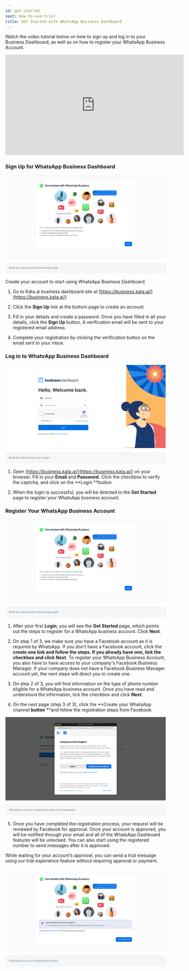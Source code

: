 ```yaml
---
id: get-started
next: how-to-use-trial
title: Get Started with WhatsApp Business Dashboard
---
```


Watch the video tutorial below on how to sign up and log in to your Business Dashboard, as well as on how to register your WhatsApp Business Account.

<iframe width="560" height="315" src="https://www.youtube.com/embed/jNTAPD5cou0" title="YouTube video player" frameborder="0" allow="accelerometer; autoplay; clipboard-write; encrypted-media; gyroscope; picture-in-picture" allowfullscreen></iframe>

### Sign Up for WhatsApp Business Dashboard

![Signup page](./images/image-get-started-3.png)

Create your account to start using WhatsApp Business Dashboard

1. Go to Kata.ai business dashboard site at  [https://business.kata.ai/](https://business.kata.ai/)

2. Click the **Sign Up** link at the bottom page to create an account.

3. Fill in your details and create a password. Once you have filled in all your details, click the **Sign Up** button. A verification email will be sent to your registered email address.  

4. Complete your registration by clicking the verification button on the email sent to your inbox.

### Log in to WhatsApp Business Dashboard

![Login page with filled credential](./images/image-get-started-2.png)

1. Open [https://business.kata.ai/](https://business.kata.ai/) on your browser. Fill in your **Email** and **Password**. Click the checkbox to verify the captcha, and click on the **Login **button.

2. When the login is successful, you will be directed to the **Get Started** page to register your WhatsApp business account.

### Register Your WhatsApp Business Account

![Onboarding process 03-01](./images/image-get-started-3.png)

1. After your first **Login**, you will see the **Get Started** page, which points out the steps to register for a WhatsApp business account. Click **Next**.

2. On step 1 of 3, we make sure you have a Facebook account as it is required by WhatsApp. If you don’t have a Facebook account, click the **create one **link and follow the steps. If you already have one, tick the checkbox and click** Next**. 
To register your WhatsApp Business Account, you also have to have access to your company's Facebook Business Manager. If your company does not have a Facebook Business Manager account yet, the next steps will direct you to create one. 

3. On step 2 of 3, you will find information on the type of phone number eligible for a WhatsApp business account. Once you have read and understood the information, tick the checkbox and click **Next**.

4. On the next page (step 3 of 3), click the **Create your WhatsApp channel **button** **and follow the registration steps from Facebook.

![Embedded Sign Up 03-05-1](./images/image-get-started-4.png)

5. Once you have completed the registration process, your request will be reviewed by Facebook for approval. Once your account is approved, you will be notified through your email and all of the WhatsApp Dashboard features will be unlocked. You can also start using the registered number to send messages after it is approved.

While waiting for your account’s approval, you can send a trial message using our trial experience feature without requiring approval or payment. 

![Embedded Sign Up Status 04-01](./images/image-get-started-5.png)